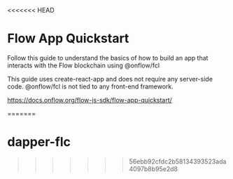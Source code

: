 <<<<<<< HEAD
# Flow App Quickstart

Follow this guide to understand the basics of how to build an app that interacts with the Flow blockchain using @onflow/fcl

This guide uses create-react-app and does not require any server-side code. @onflow/fcl is not tied to any front-end framework.

https://docs.onflow.org/flow-js-sdk/flow-app-quickstart/

=======
# dapper-flc
>>>>>>> 56ebb92cfdc2b58134393523ada4097b8b95e2d8
